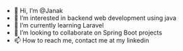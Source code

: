 - 👋 Hi, I’m @Janak
- 👀 I’m interested in backend web development using java
- 🌱 I’m currently learning Laravel
- 💞️ I’m looking to collaborate on Spring Boot projects
- 📫 How to reach me, contact me at my linkedin

<!---
beyondJANAK/beyondJANAK is a ✨ special ✨ repository because its `README.md` (this file) appears on your GitHub profile.
You can click the Preview link to take a look at your changes.
--->

